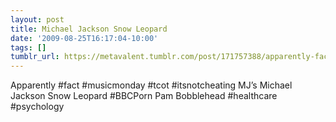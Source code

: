 ```yaml
---
layout: post
title: Michael Jackson Snow Leopard
date: '2009-08-25T16:17:04-10:00'
tags: []
tumblr_url: https://metavalent.tumblr.com/post/171757388/apparently-fact-musicmonday-tcot
---
```

Apparently #fact #musicmonday #tcot #itsnotcheating MJ’s Michael Jackson Snow Leopard #BBCPorn Pam Bobblehead #healthcare #psychology

